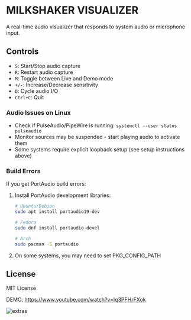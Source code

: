 # MILKSHAKER VISUALIZER

A real-time audio visualizer that responds to system audio or microphone input.

## Controls
- `S`: Start/Stop audio capture
- `R`: Restart audio capture
- `M`: Toggle between Live and Demo mode
- `+/-`: Increase/Decrease sensitivity
- `D`: Cycle audio I/O
- `Ctrl+C`: Quit

### Audio Issues on Linux
- Check if PulseAudio/PipeWire is running: `systemctl --user status pulseaudio`
- Monitor sources may be suspended - start playing audio to activate them
- Some systems require explicit loopback setup (see setup instructions above)

### Build Errors
If you get PortAudio build errors:
1. Install PortAudio development libraries:
   ```bash
   # Ubuntu/Debian
   sudo apt install portaudio19-dev

   # Fedora
   sudo dnf install portaudio-devel

   # Arch
   sudo pacman -S portaudio
   ```
2. On some systems, you may need to set PKG_CONFIG_PATH

## License

MIT License

DEMO: https://www.youtube.com/watch?v=Iq3PFHrFXok

![extras](https://github.com/user-attachments/assets/dbd8940f-a651-446d-98ec-7bb7fe7a4872)
